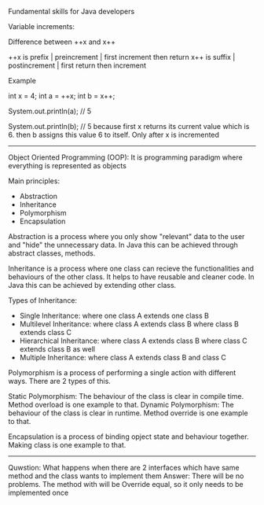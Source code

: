 Fundamental skills for Java developers

Variable increments:

Difference between ++x and x++

++x is prefix | preincrement  | first increment then return
x++ is suffix | postincrement | first return then increment

Example

int x = 4;
int a = ++x;
int b = x++;

System.out.println(a); // 5

System.out.println(b); // 5 because first x returns its current value which is 6. then b assigns this value 6 to itself. Only after x is incremented

-----
Object Oriented Programming (OOP):
It is programming paradigm where everything is represented as objects 

Main principles:
- Abstraction
- Inheritance
- Polymorphism
- Encapsulation

Abstraction is a process where you only show "relevant" data to the user and "hide" the unnecessary data. In Java this can be achieved through abstract classes, methods.

Inheritance is a process where one class can recieve the functionalities and behaviours of the other class. It helps to have reusable and cleaner code. In Java this can be achieved by extending other class. 

Types of Inheritance:
- Single Inheritance: where one class A extends one class B
- Multilevel Inheritance: where class A extends class B where class B extends class C
- Hierarchical Inheritance: where class A extends class B where class C extends class B as well
- Multiple Inheritance: where class A extends class B and class C

Polymorphism is a process of performing a single action with different ways. There are 2 types of this.

Static Polymorphism: The behaviour of the class is clear in compile time. Method overload is one example to that. 
Dynamic Polymorphism: The behaviour of the class is clear in runtime. Method override is one example to that.

Encapsulation is a process of binding opject state and behaviour together. Making class is one example to that.

------
Quwstion: What happens when there are 2 interfaces which have same method and the class wants to implement them
Answer: There will be no problems. The method with will be Override equal, so it only needs to be implemented once
